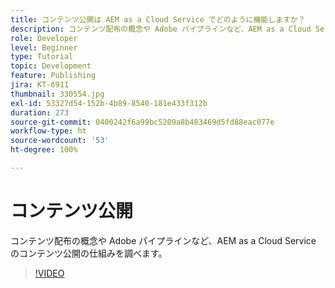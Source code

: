 ```yaml
---
title: コンテンツ公開は AEM as a Cloud Service でどのように機能しますか？
description: コンテンツ配布の概念や Adobe パイプラインなど、AEM as a Cloud Service のコンテンツ公開の仕組みを調べます。
role: Developer
level: Beginner
type: Tutorial
topic: Development
feature: Publishing
jira: KT-6911
thumbnail: 330554.jpg
exl-id: 53327d54-152b-4b89-8540-181e433f312b
duration: 273
source-git-commit: 0400242f6a99bc5209a8b483469d5fd88eac077e
workflow-type: ht
source-wordcount: '53'
ht-degree: 100%

---
```


# コンテンツ公開

コンテンツ配布の概念や Adobe パイプラインなど、AEM as a Cloud Service のコンテンツ公開の仕組みを調べます。

>[!VIDEO](https://video.tv.adobe.com/v/330554?quality=12&learn=on)
